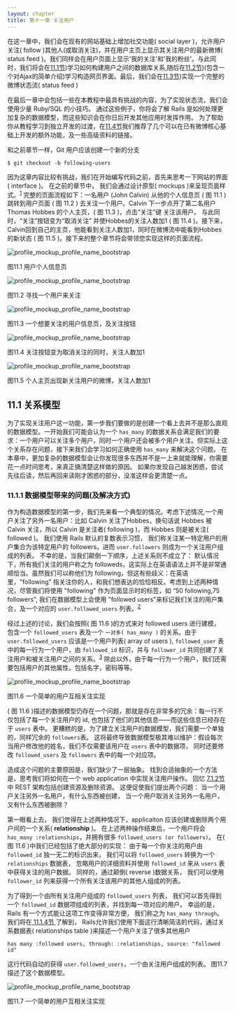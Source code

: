 ```yaml
---
layout: chapter
title: 第十一章 关注用户
---
```

在这一章中，我们会在现有的网站基础上增加社交功能( social layer )，允许用户关注( follow )其他人(或取消关注)，并在用户主页上显示其关注用户的最新微博( status feed )。我们同样会在用户页面上显示'我的关注'和'我的粉丝'。与此同时，我们将会在[11.1节](chapter11.html#sec-11-1))学习如何构建用户之间的数据库关系,随后在[11.2节](chapter11.html#sec-11-2))(包含一个对Ajax的简单介绍)学习构造网页界面。最后，我们会在[11.3节](chapter11.html#sec-11-3))实现一个完整的微博状态流( status feed )

在最后一章中会包括一些在本教程中最具有挑战的内容，为了实现状态流，我们会使用少量 Ruby/SQL 的小技巧。 通过这些例子，你将会了解 Rails 是如何处理更加复杂的数据模型，而这些知识会在你日后开发其他应用时发挥作用。 为了帮助你从教程学习到独立开发的过渡，在[11.4节](chapter11.html#sec-11-4)我们推荐了几个可以在已有微博核心基础上开发的额外功能，及一些高级资料的链接。

和之前章节一样，Git 用户应该创建一个新的分支

```
$ git checkout -b following-users
```

因为这章内容比较有挑战，我们在开始编写代码之前，首先来思考一下网站的界面( interface )。 在之前的章节中， 我们会通过设计原型( mockups )来呈现页面样式。<sup>[1](#fn-1)</sup> 完整的页面流程如下：一名用户 (John Calvin) 从他的个人信息页 ( 图 11.1 ) 跳转到用户页面 ( 图 11.2 ) 去关注一个用户。Calvin 下一步点开了第二名用户 Thomas Hobbes 的个人主页，( 图 11.3 )，点击“关注”键 关注该用户。 与此同时，“关注”按钮变为“取消关注” 并使Hobbes的关注人数加1 ( 图 11.4 )。接下来，Calvin回到自己的主页，他能看到关注人数加1，同时在微博流中能看到Hobbes的新状态 ( 图 11.5 )。接下来的整个章节将会带领您实现这样的页面流程。

![profile_mockup_profile_name_bootstrap](assets/images/figures/page_flow_profile_mockup_bootstrap.png)

图11.1 用户个人信息页

![profile_mockup_profile_name_bootstrap](assets/images/figures/page_flow_user_index_mockup_bootstrap.png)

图11.2 寻找一个用户来关注

![profile_mockup_profile_name_bootstrap](assets/images/figures/page_flow_other_profile_follow_button_mockup_bootstrap.png)

图11.3 一个想要关注的用户信息页，及关注按钮

![profile_mockup_profile_name_bootstrap](assets/images/figures/page_flow_other_profile_unfollow_button_mockup_bootstrap.png)

图11.4 关注按钮变为取消关注的同时，关注人数加1

![profile_mockup_profile_name_bootstrap](assets/images/figures/page_flow_home_page_feed_mockup_bootstrap.png)

图11.5 个人主页出现新关注用户的微博，关注人数加1

<h2 id="sec-11-1">11.1 关系模型</h2>

为了实现关注用户这一功能，第一步我们要做的是创建一个看上去并不是那么直观的数据模型。一开始我们可能会认为一个 `has_many` 的数据关系会满足我们的要求：一个用户可以关注多个用户，同时一个用户还会被多个用户关注。但实际上这个关系存在问题，接下来我们会学习如何正确使用 `has_many` 来解决这个问题。 在本章中，更加复杂的数据模型会让你发现很多东西并不是一上来就能理解，你需要花一点时间思考，来真正搞清楚这样做的原因。 如果你发现自己越发困惑，尝试先往后读，然后再回来读刚才困惑的部分，没准这样会更清楚一点。

<h3 id="sec-11-1-1">11.1.1 数据模型带来的问题(及解决方式) </h3>

作为构造数据模型的第一步，我们先来看一个典型的情况。考虑下述情况,一个用户关注了另外一名用户：比如 Calvin 关注了Hobbes，换句话说 Hobbes 被 Calvin 关注，所以 Calvin 是关注者( following )，而 Hobbes 则是被关注( followed )。 我们使用 Rails 默认的复数表示习惯， 我们称关注某一特定用户的用户集合为该特定用户的 followers，进而 `user.followers` 则成为一个关注用户组成的列表。 不幸的是，当我们颠倒一下顺序，上述关系则不成立了： 默认情况下，所有我们关注的用户称之为 followeds，这实际上在英语语法上并不是非常通顺恰当。虽然我们可以称他们为 following，但这有些歧义：在英语里，"following" 指关注你的人，和我们想表达的恰恰相反。考虑到上述两种情况，尽管我们将使用 "following" 作为页面显示时的标签，如 “50 following,75 followers”, 我们在数据模型上会使用 "followed users"来标记我们关注的用户集合，及一个对应的 `user.followed_users` 列表。<sup>[2](#fn-2)</sup>

经过上述的讨论，我们会按照( 图 11.6 )的方式来对 followed users 进行建模， 包含一个 `followed_users` 表及一个 `一对多( has_many )` 的关系。由于 `user.followed_users` 应该是一个用户列表( array of users ), `followed_user` 表中的每一行为一个用户，由 `followed_id` 标识，并与 `follower_id` 共同创建了关注用户和被关注用户之间的关系。<sup>[3](#fn-3)</sup> 除此以外，由于每一行为一个用户，我们还需要包括用户的其他属性，包括名字，密码等等。

![profile_mockup_profile_name_bootstrap](assets/images/figures/naive_user_has_many_followed_users.png)

图11.6 一个简单的用户互相关注实现

( 图 11.6 )描述的数据模型仍存在一个问题，那就是存在非常多的冗余：每一行不仅包括了每一个关注用户的 id, 也包括了他们的其他信息——而这些信息已经存在于 `users` 表中。 更糟糕的是，为了建立关注用户的数据模型，我们需要一个单独的，同样冗余的 `followers`表。 这将最终导致数据模型极其难以维护：假设每次当用户修改他的姓名，我们不仅需要该用户在 `users` 表中的数据项， 同时还要修改 `followed_users` 及 `followers` 表中的每一个对应项。

造成这个问题的主要原因是，我们缺少了一层抽象。 找到合适抽象的一个方法是，思考我们将如何在一个 web application 中实现关注用户操作。 回忆 [7.1.2节](chapter7.html#sec-7-1-2)中 REST 架构包括创建资源及删除资源。 这便促使我们提出两个问题： 当一个用户关注另外一名用户，有什么东西被创建， 当一个用户取消关注另外一名用户，又有什么东西被删除？

第一眼看上去， 我们觉得在上述两种情况下，applicaiton 应该创建或删除两个用户间的一个关系( **relationship** )。 在上述两种操作结束后，一个用户将会 `has_many :relationships`，并拥有很多 `followed_users (or followers)`。 在( 图 11.6 )中我们已经包括了绝大部分的实现： 由于每一个你关注的用户由 `followed_id` 独一无二的标识出来， 我们可以将 `followed_users` 转换为一个 `relationships` 数据表， 忽略用户的详细资料并使用 `followed_id` 来从 `users` 表中获得关注的用户数据。 同样的，通过颠倒( reverse )数据关系， 我们可以使用 `follower_id` 列来获得一个所有关注该用户的其他人组成的列表。

为了得到一个由所有关注用户组成的 `followed_users` 列表， 我们可以首先得到一个 `followed_id` 数据项组成的列表，并找到每一项对应的用户。 幸运的是，Rails 有一个方式能让这项工作变得非常方便， 我们称之为 `has_many through`。 我们将在[ 11.1.4节 ](chapter11.html#sec-11-1-4)了解到， Rails允许我们使用下面这行清晰简洁的代码，通过关系数据表( relationships table )来描述一个用户关注了很多其他用户

```
has many :followed users, through: :relationships, source: "followed id"
```

这行代码自动的获得 ``user.followed_users``，一个由关注用户组成的列表。 图11.7 描述了这个数据模型。

![profile_mockup_profile_name_bootstrap](assets/images/figures/user_has_many_followed_users.png)

图11.7 一个简单的用户互相关注实现










